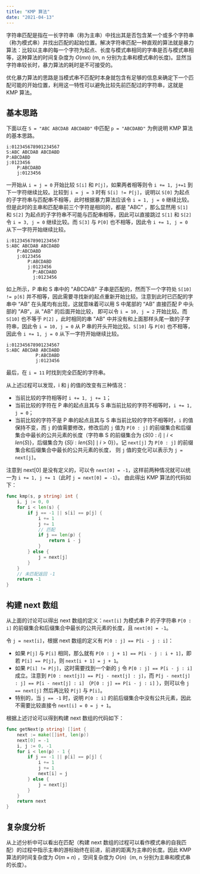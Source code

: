 ```yaml
---
title: "KMP 算法"
date: "2021-04-13"
---
```


字符串匹配是指在一长字符串（称为主串）中找出其是否包含某一个或多个字符串（称为模式串）并找出匹配的起始位置。解决字符串匹配一种直观的算法就是暴力算法：比较以主串的每一个字符为起点、长度与模式串相同的字串是否与模式串相等，这种算法的时间复杂度为 $O(mn)$ (m, n 分别为主串和模式串的长度)。显然当字符串较长时，暴力算法的耗时是不可接受的。

<!-- excerpt -->

优化暴力算法的思路是当模式串不匹配时本身就包含有足够的信息来确定下一个匹配可能的开始位置，利用这一特性可以避免比较先前匹配过的字符串，这就是 KMP 算法。

## 基本思路

下面以在 `S = "ABC ABCDAB ABCDABD"` 中匹配 `p = "ABCDABD"` 为例说明 KMP 算法的基本思路。

```
i:012345678901234567
S:ABC ABCDAB ABCDABD
P:ABCDABD
j:0123456
    P:ABCDABD
    j:0123456
```

一开始从 `i = j = 0` 开始比较 `S[i]` 和 `P[j]`，如果两者相等则令 `i += 1, j+=1` 到下一字符继续比较。比较到 `i = j = 3` 时有 `S[i] != P[j]`，说明以 `S[0]` 为起点的子字符串与匹配串不相等，此时根据暴力算法应该令 `i = 1, j = 0` 继续比较。但是此时的主串和匹配串前三个字符是相同的，都是 "ABC" ，那么显然用 `S[1]` 和 `S[2]` 为起点的子字符串不可能与匹配串相等，因此可以直接跳过 `S[1]` 和 `S[2]` 令 `i = 3, j = 0` 继续比较。而 `S[3]` 与 `P[0]` 也不相等，因此令 `i += 1, j = 0` 从下一字符开始继续比较。

```
i:012345678901234567
S:ABC ABCDAB ABCDABD
    P:ABCDABD
    j:0123456
        P:ABCDABD
        j:0123456
          P:ABCDABD
          j:0123456
```

如上所示，P 串和 S 串中的 "ABCDAB" 子串是匹配的，然而下一个字符处 `S[10] != p[6]` 并不相等，因此需要寻找新的起点重新开始比较。注意到此时已匹配的字串中 “AB” 在头尾均有出现，这就意味着可以用 S 中尾部的 “AB” 直接匹配 P 中头部的 ”AB“，从 "AB" 的后面开始比较， 即可以令 `i = 10, j = 2` 开始比较。而 `S[10]` 也不等于 `P[2]` ，此时相同的串 "AB" 中并没有和上面那样头尾一致的子字符串，因此令 `i = 10, j = 0` 从 P 串的开头开始比较。`S[10]` 与 `P[0]` 也不相等，因此令 `i += 1, j = 0` 从下一字符开始继续比较。

```
i:012345678901234567
S:ABC ABCDAB ABCDABD
           P:ABCDABD
           j:0123456
```

最后，在 `i = 11` 时找到完全匹配的字符串。

从上述过程可以发现，i 和 j 的值的改变有三种情况：

-   当前比较的字符相等时 `i += 1, j += 1`；
-   当前比较的字符在 P 串的起点且其与 S 串当前比较的字符不相等时，`i += 1, j = 0`；
-   当前比较的字符不是 P 串的起点且其与 S 串当前比较的字符不相等时，`i` 的值保持不变，而 `j` 的值需要修改，修改后的 `j` 值为 `P[0 : j]` 的前缀集合和后缀集合中最长的公共元素的长度（字符串 S 的前缀集合为 $\{S[0:i]\mid i < len(S)\}$，后缀集合为 $\{S[i:len(S)] \mid i > 0\}$）。记 `next[j]` 为 `P[0 : j]` 的前缀集合和后缀集合中最长的公共元素的长度， 则 `j` 值的变化可以表示为 `j = next[j]`。

注意到 next[0] 是没有定义的，可以令 `next[0] = -1`，这样前两种情况就可以统一为 `i += 1, j += 1`（此时 `j = next[0] = -1`）。 由此得出 KMP 算法的代码如下：

```go
func kmp(s, p string) int {
	i, j := 0, 0
	for i < len(s) {
		if j == -1 || s[i] == p[j] {
			i += 1
			j += 1
			// 匹配
			if j == len(p) {
				return i - j
			}
		} else {
			j = next[j]
		}
	}
	// 未匹配返回 -1
	return -1
}
```

## 构建 next 数组

从上面的讨论可以得出 next 数组的定义：`next[i]` 为模式串 P 的子字符串 `P[0 : i]` 的前缀集合和后缀集合中最长的公共元素的长度，且 `next[0] = -1`。

令 `j = next[i]`，根据 next 数组的定义有 `P[0 : j] == P[i - j : i]`：

-   如果 `P[j]` 与 `P[i]` 相同，那么就有 `P[0 : j + 1] == P[i - j : i + 1]`，即若 `P[i] == P[j]`，则 `next[i + 1] = j + 1`。
-   如果 `P[i] != P[j]`，这时需要找到一个新的 `j` 令 `P[0 : j] == P[i - j : i]` 成立。注意到 `P[0 : next[j]] == P[j - next[j] : j]`，而 `P[j - next[j] : j] == P[i - next[j] : i]` （`P[0 : j] == P[i - j : i]` ），则可以令 `j == next[j]` 然后再比较 `P[j]` 与 `P[i]`。
-   特别的，当 `j == -1` 时，说明 `P[0 : i]` 的前后缀集合中没有公共元素，因此不需要比较直接令 `next[i] = 0 = j + 1`。

根据上述讨论可以得到构建 next 数组的代码如下：

```go
func getNext(p string) []int {
	next := make([]int, len(p))
	next[0] = -1
	i, j := 0, -1
	for i < len(p) - 1 {
		if j == -1 || p[i] == p[j] {
			i += 1
			j += 1
			next[i] = j
		} else {
			j = next[j]
		}
	}
	return next
}
```

## 复杂度分析

从上述分析中可以看出在匹配（构建 next 数组的过程可以看作模式串的自我匹配）的过程中指示主串的游标始终在前进，前进的距离为主串的长度。因此 KMP 算法的时间复杂度为 $O(m + n)$ ，空间复杂度为 $O(n)$（m, n 分别为主串和模式串的长度）。
